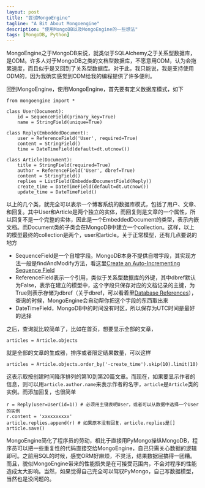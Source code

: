 ```yaml
---
layout: post
title: "尝试MongoEngine"
tagline: "A Bit About Mongoengine"
description: "使用MongoDB以及MongoEngine的一些想法"
tags: [MongoDB, Python]
---
```


MongoEngine之于MongoDB来说，就类似于SQLAlchemy之于关系型数据库，是ODM。许多人对于MongoDB之类的文档型数据库，不愿意用ODM，认为会拖累速度，而且似乎是又回到了关系型数据库。对于此，我只能说，我是支持使用ODM的，因为我确实感觉到ODM给我的编程提供了许多便利。

回到MongoEngine，使用MongoEngine，首先要有定义数据库模式，如下


    from mongoengine import *

    class User(Document):
        id = SequenceField(primary_key=True)
        name = StringField(unique=True)

    class Reply(EmbeddedDocument):
        user = ReferenceField('User', required=True)
        content = StringField()
        time = DateTimeField(default=dt.utcnow())

    class Article(Document):
        title = StringField(required=True)
        author = ReferenceField('User', dbref=True)
        content = StringField()
        replies = ListField(EmbeddedDocumentField(Reply))
        create_time = DateTimeField(default=dt.utcnow())
        update_time = DateTimeField()


以上的几个类，就完全可以表示一个博客系统的数据库模式，包括了用户、文章、和回复。其中User和Article是两个独立的实体，而回复则是文章的一个属性，所以回复不是一个完整的实体，因此是一个EmbeddedDocument的类型，表示内嵌文档。而Document类的子类会在MongoDB中建立一个collection。这样，以上的模型最终的collection是两个，user和article。关于正常模型，还有几点要说的地方

* SequenceField是一个自增字段。MongoDB本身不提供自增字段，其实现方法一般是findAndModify方法，看这里[Create an Auto-Incrementing Sequence Field][autoinc]
* ReferenceField表示一个引用，类似于关系型数据库的外键，其中dbref默认为False，表示在建立的模型中，这个字段只保存对应的文档记录的主键，为True则表示存储为dbref（关于dbref，可以看着里[Database References][dbref]），查询的时候，MongoEngine会自动帮你把这个字段的东西取出来
* DateTimeField，MongoDB中的时间没有时区，所以保存为UTC时间是最好的选择

之后，查询就比较简单了，比如在首页，想要显示全部的文章，

    articles = Article.objects

就是全部的文章的生成器，排序或者限定结果数量，可以这样

    articles = Article.objects.order_by('-create_time').skip(10).limit(10)
    
这表示取按创建时间降序排列的第10到第20篇文章。而现在，如果要显示作者的信息，则可以用`article.author.name`来表示作者的名字，`article`是`Article`类的实例。而添加回复，也很简单

    r = Reply(user=User(id=1)) # 必须用主键表明User，或者可以从数据中选择一个User的实例
    r.content = 'xxxxxxxxxx'
    article.replies.append(r) # 如果原本没有回复，article.replies是[]
    article.save()
    
MongoEngine简化了程序员的劳动，相比于直接用PyMongo操纵MongoDB，程序员可以把一些重复性的代码直接交给MongoEngine，自己只需关心数据的逻辑即可。之前用SQL的时候，感觉ORM好麻烦，不灵活，结果数据层搞得一团糟。而且，貌似MongoEngine带来的性能损失是在可接受范围内，不会对程序的性能造成太大影响。当然，如果觉得自己完全可以驾驭PyMongo，自己写数据模型，当然也是没问题的。

[dbref]: http://docs.mongodb.org/manual/reference/database-references/
[autoinc]: http://docs.mongodb.org/manual/tutorial/create-an-auto-incrementing-field/

